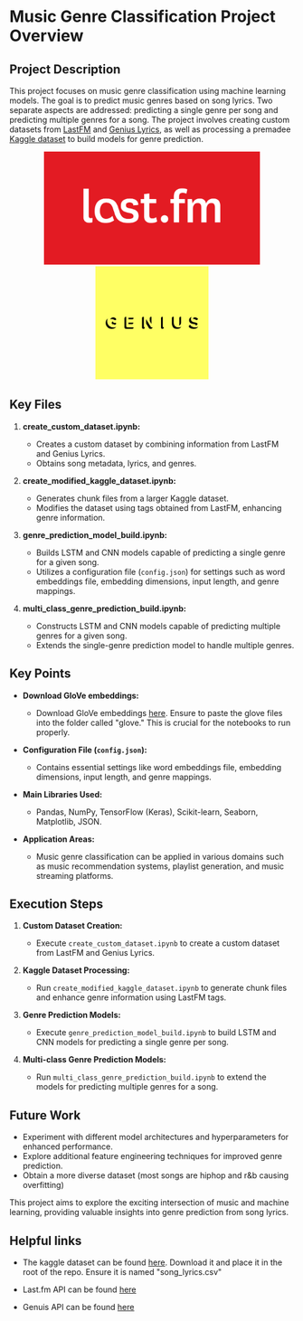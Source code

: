 # Music Genre Classification Project Overview

## Project Description

This project focuses on music genre classification using machine learning models. The goal is to predict music genres based on song lyrics. Two separate aspects are addressed: predicting a single genre per song and predicting multiple genres for a song. The project involves creating custom datasets from [LastFM](https://www.last.fm/home) and [Genius Lyrics](https://genius.com/), as well as processing a premadee [Kaggle dataset](https://www.kaggle.com/code/jvedarutvija/music-genre-classification) to build models for genre prediction.

<p align="center">
  <img src="images/last_fm.png" alt="LastFM" height="200"/> 
  <img src="images/Genuis_Lyrics.png" alt="Genius Lyrics" height="200"/>
</p>

## Key Files

1. **create_custom_dataset.ipynb:**
    - Creates a custom dataset by combining information from LastFM and Genius Lyrics.
    - Obtains song metadata, lyrics, and genres.
  
2. **create_modified_kaggle_dataset.ipynb:**
    - Generates chunk files from a larger Kaggle dataset.
    - Modifies the dataset using tags obtained from LastFM, enhancing genre information.

3. **genre_prediction_model_build.ipynb:**
    - Builds LSTM and CNN models capable of predicting a single genre for a given song.
    - Utilizes a configuration file (`config.json`) for settings such as word embeddings file, embedding dimensions, input length, and genre mappings.
  
4. **multi_class_genre_prediction_build.ipynb:**
    - Constructs LSTM and CNN models capable of predicting multiple genres for a given song.
    - Extends the single-genre prediction model to handle multiple genres.

## Key Points

- **Download GloVe embeddings:**
    - Download GloVe embeddings [here](https://nlp.stanford.edu/projects/glove/). Ensure to paste the glove files into the folder called "glove." This is crucial for the notebooks to run properly.

- **Configuration File (`config.json`):**
    - Contains essential settings like word embeddings file, embedding dimensions, input length, and genre mappings.
    
- **Main Libraries Used:**
    - Pandas, NumPy, TensorFlow (Keras), Scikit-learn, Seaborn, Matplotlib, JSON.
    
- **Application Areas:**
    - Music genre classification can be applied in various domains such as music recommendation systems, playlist generation, and music streaming platforms.

## Execution Steps

1. **Custom Dataset Creation:**
    - Execute `create_custom_dataset.ipynb` to create a custom dataset from LastFM and Genius Lyrics.
  
2. **Kaggle Dataset Processing:**
    - Run `create_modified_kaggle_dataset.ipynb` to generate chunk files and enhance genre information using LastFM tags.
  
3. **Genre Prediction Models:**
    - Execute `genre_prediction_model_build.ipynb` to build LSTM and CNN models for predicting a single genre per song.
  
4. **Multi-class Genre Prediction Models:**
    - Run `multi_class_genre_prediction_build.ipynb` to extend the models for predicting multiple genres for a song.

## Future Work

- Experiment with different model architectures and hyperparameters for enhanced performance.
- Explore additional feature engineering techniques for improved genre prediction.
- Obtain a more diverse dataset (most songs are hiphop and r&b causing overfitting)

This project aims to explore the exciting intersection of music and machine learning, providing valuable insights into genre prediction from song lyrics.

## Helpful links

- The kaggle dataset can be found [here](https://www.kaggle.com/code/jvedarutvija/music-genre-classification). Download it and place it in the root of the repo. Ensure it is named "song_lyrics.csv"

- Last.fm API can be found [here](https://www.last.fm/api)

- Genuis API can be found [here](https://docs.genius.com/)
